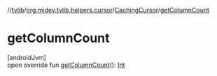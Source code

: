 //[tvlib](../../../index.md)/[org.mjdev.tvlib.helpers.cursor](../index.md)/[CachingCursor](index.md)/[getColumnCount](get-column-count.md)

# getColumnCount

[androidJvm]\
open override fun [getColumnCount](get-column-count.md)(): [Int](https://kotlinlang.org/api/latest/jvm/stdlib/kotlin/-int/index.html)
